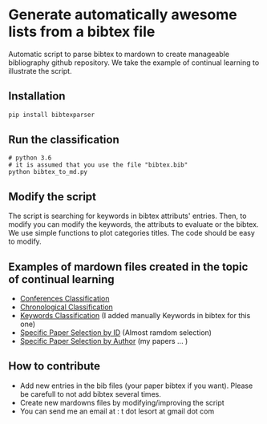 # Generate automatically awesome lists from a bibtex file
Automatic script to parse bibtex to mardown to create manageable bibliography github repository. We take the example of continual learning to illustrate the script.


## Installation


```bash
pip install bibtexparser
```

## Run the classification

```
# python 3.6
# it is assumed that you use the file "bibtex.bib"
python bibtex_to_md.py
```

## Modify the script

The script is searching for keywords in bibtex attributs' entries. Then, to modify you can modify the keywords, the attributs to evaluate or the bibtex.
We use simple functions to plot categories titles.
The code should be easy to modify. 

## Examples of mardown files created in the topic of continual learning

- [Conferences Classification](Mardown_Files/Conferences_Bibliography.md)
- [Chronological Classification](Mardown_Files/Chronological_Bibliography.md)
- [Keywords Classification](Mardown_Files/Classification_Bibliography.md) (I added manually Keywords in bibtex for this one)
- [Specific Paper Selection by ID](Mardown_Files/Selection_Bibliography.md) (Almost ramdom selection)
- [Specific Paper Selection by Author](Mardown_Files/My_Bibliography.md) (my papers ... )


## How to contribute

- Add new entries in the bib files (your paper bibtex if you want). Please be carefull to not add bibtex several times.
- Create new mardowns files by modifying/improving the script
- You can send me an email at : t dot lesort at gmail dot com
